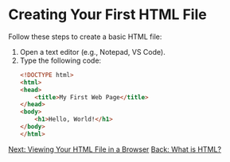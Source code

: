 # Creating Your First HTML File

Follow these steps to create a basic HTML file:

1. Open a text editor (e.g., Notepad, VS Code).
2. Type the following code:
   ```html
   <!DOCTYPE html>
   <html>
   <head>
       <title>My First Web Page</title>
   </head>
   <body>
       <h1>Hello, World!</h1>
   </body>
   </html>
   
[Next: Viewing Your HTML File in a Browser](./viewing-html.md)
[Back: What is HTML?](./what-is-html.md)
